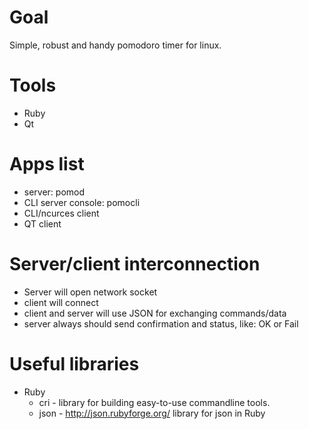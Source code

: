 # Goal

Simple, robust and handy pomodoro timer for linux.

# Tools

  * Ruby
  * Qt

# Apps list

  * server: pomod
  * CLI server console: pomocli
  * CLI/ncurces client
  * QT client

# Server/client interconnection

  * Server will open network socket
  * client will connect
  * client and server will use JSON for exchanging commands/data
  * server always should send confirmation and status, like: OK or Fail

# Useful libraries

  * Ruby
    * cri - library for building easy-to-use commandline tools.
    * json - http://json.rubyforge.org/ library for json in Ruby
